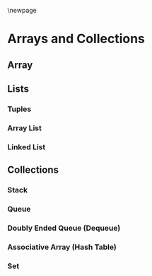 \newpage

# Arrays and Collections

## Array

## Lists

### Tuples

### Array List

### Linked List

## Collections

### Stack

### Queue

### Doubly Ended Queue (Dequeue)

### Associative Array (Hash Table)

### Set
